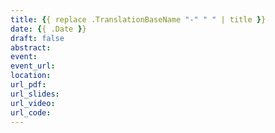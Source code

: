 ```yaml
---
title: {{ replace .TranslationBaseName "-" " " | title }}
date: {{ .Date }}
draft: false
abstract:
event:
event_url:
location:
url_pdf:
url_slides:
url_video:
url_code:
---
```

